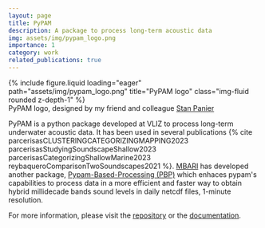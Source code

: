 ```yaml
---
layout: page
title: PyPAM
description: A package to process long-term acoustic data
img: assets/img/pypam_logo.png
importance: 1
category: work
related_publications: true
---
```



<div class="row">
    <div class="col-sm mt-3 mt-md-0">
        {% include figure.liquid loading="eager" path="assets/img/pypam_logo.png" title="PyPAM logo" class="img-fluid rounded z-depth-1" %}
    </div>
</div>
<div class="caption">
    PyPAM logo, designed by my friend and colleague <a href="https://www.vliz.be/en/imis?module=person&persid=37468">Stan Panier</a>
</div>

PyPAM is a python package developed at VLIZ to process long-term underwater acoustic data.
It has been used in several publications {% cite parcerisasCLUSTERINGCATEGORIZINGMAPPING2023
parcerisasStudyingSoundscapeShallow2023 parcerisasCategorizingShallowMarine2023
reybaqueroComparisonTwoSoundscapes2021 %}.
<a href="https://www.mbari.org/">MBARI</a> has developed another package, <a href="https://github.com/mbari-org/pbp">
Pypam-Based-Processing (PBP)</a> which enhaces pypam's capabilities to process data in a more efficient and faster way
to obtain hybrid millidecade bands sound levels in daily netcdf files, 1-minute resolution. 

For more information, please visit the <a href="https://github.com/lifewatch/pypam">repository</a> or the <a href="https://lifewatch-pypam.readthedocs.io/">documentation</a>. 


